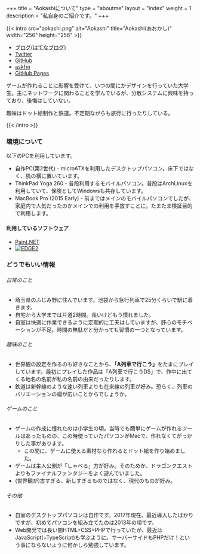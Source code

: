 +++
title = "Aokashiについて"
type = "aboutme"
layout = "index"
weight = 1
description = "私自身のご紹介です。"
+++

{{< intro src="aokashi.png" alt="Aokashi" title="Aokashi(あおかし)" width="256" height="256" >}}
<ul>
  <li><a href="http://aokashi.hatenablog.jp" title="Aokashi Room">ブログ(はてなブログ)</a></li>
  <li><a href="https://twitter.com/aokashi" title="Aokashi(あおかし)(@aokashi)">Twitter</a></li>
  <li><a href="https://github.com/aokashi" title="aokashi(Aokashi)">GitHub</a></li>
  <li><a href="https://ask.fm/aokashi" title="Aokashi(@aokashi)">askfm</a></li>
  <li><a href="https://aokashi.github.io/" title="Aokashi Home Pages">GitHub Pages</a></li>
</ul>
<p>ゲームが作れることに影響を受けて、いつの間にかデザインを行っていた大学生。主にネットワークに関わることを学んでいるが、分散システムに興味を持っており、後悔はしていない。</p>
<p>趣味はドット絵制作と鉄道。不定期ながらも旅行に行ったりしている。</p>
{{< /intro >}}

### 環境について

以下のPCを利用しています。

- 自作PC(第2世代) - microATXを利用したデスクトップパソコン。床下ではなく、机の横に置いています。
- ThinkPad Yoga 260 - 普段利用するモバイルパソコン。普段はArchLinuxを利用していて、保険としてWindowsも共存しています。
- MacBook Pro (2015 Early) - 前まではメインのモバイルパソコンでしたが、家庭内で人気だったのかメインでの利用を手放すことに。たまたま検証目的で利用します。

#### 利用しているソフトウェア

- [Paint.NET](http://www.getpaint.net/)
- [![EDGE2](http://takabosoft.com/wp-content/themes/takabosoft/edge2/banner00.png)](http://takabosoft.com/edge2)

### どうでもいい情報

<div class="box is-2-cols">
  <section class="box-items">
    <h6 class="box-items-title">日常のこと</h6>
    <ul>
      <li>埼玉県のふじみ野に住んでいます。池袋から急行列車で25分くらいで駅に着きます。</li>
      <li>自宅から大学までは片道2時間。長いけどもう慣れました。</li>
      <li>自室は快適に作業できるように定期的に工夫はしていますが、肝心のモチベーションが不足。時間の無駄だと分かっても習慣の一つとなっています。</li>
    </ul>
  </section>
  <section class="box-items">
    <h6 class="box-items-title">趣味のこと</h6>
    <ul>
      <li>世界観の設定を作るのも好きなことから、<strong>「A列車で行こう」</strong>をたまにプレイしています。最初にプレイした作品は「A列車で行こうDS」で、作中に出てくる地名の名前が私の名前の由来だったりします。</li>
      <li>鉄道は新幹線のような速い列車よりも在来線の列車が好み。恐らく、列車のバリエーションの幅が広いことからでしょうか。</li>
    </ul>
  </section>
  <section class="box-items">
    <h6 class="box-items-title">ゲームのこと</h6>
    <ul>
      <li>ゲームの作成に憧れたのは小学生の頃。当時でも簡単にゲームが作れるツールはあったものの、この時使っていたパソコンがMacで、作れなくてがっかりした事があります。
        <ul>
          <li>この間に、ゲームに使える素材なら作れるとドット絵を作り始めました。</li>
        </ul></li>
      <li>ゲームは主人公側が「しゃべる」方が好み。そのためか、ドラゴンクエストよりもファイナルファンタジーをよく遊んでいました。</li>
      <li>(世界観が)古すぎる、新しすぎるものではなく、現代のものが好み。</li>
    </ul>
  </section>
  <section class="box-items">
    <h6 class="box-items-title">その他</h6>
    <ul>
      <li>自室のデスクトップパソコンは自作です。2017年現在、最近導入したばかりですが、初めてパソコンを組み立てたのは2013年の頃です。</li>
      <li>Web開発では長い間HTML+CSS+PHPで行っていたが、最近はJavaScript(+TypeScript)も学ぶように。サーバーサイドもPHPだけ！という事にならないように何かしら勉強しています。</li>
    </ul>
  </section>
</div>